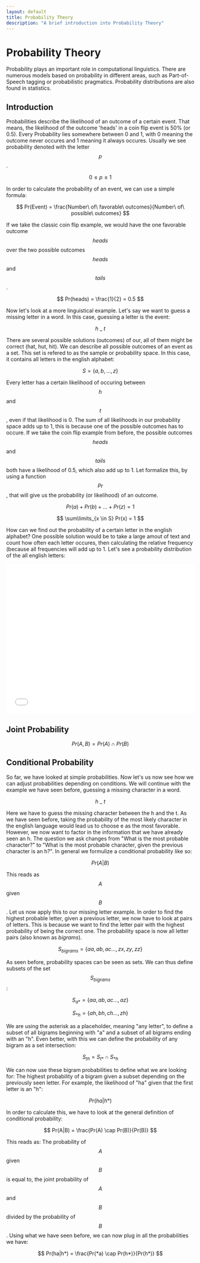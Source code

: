 ```yaml
---
layout: default
title: Probability Theory
description: "A brief introduction into Probability Theory"
---
```


# Probability Theory

Probability plays an important role in computational linguistics. There are numerous models based on probability in different areas, such as Part-of-Speech tagging or probabilistic pragmatics. Probability distributions are also found in statistics.

## Introduction

Probabilities describe the likelihood of an outcome of a certain event. That means, the likelihood of the outcome 'heads' in a coin flip event is 50% (or 0.5). Every Probability lies somewhere between 0 and 1, with 0 meaning the outcome never occures and 1 meaning it always occures. Usually we see probability denoted with the letter $$p$$.

$$ 0 \leq p \leq 1 $$

In order to calculate the probability of an event, we can use a simple formula:

$$ Pr(Event) = \frac{Number\ of\ favorable\ outcomes}{Number\ of\ possible\ outcomes} $$

If we take the classic coin flip example, we would have the one favorable outcome $$heads$$ over the two possible outcomes $$heads$$ and $$tails$$.

$$ Pr(heads) = \frac{1}{2} = 0.5 $$

Now let's look at a more linguistical example. Let's say we want to guess a missing letter in a word. In this case, guessing a letter is the event:

$$ h\ \_\  t $$

There are several possible solutions (outcomes) of our, all of them might be correct (hat, hut, hit). We can describe all possible outcomes of an event as a set. This set is refered to as the sample or probability space. In this case, it contains all letters in the english alphabet:

$$ S = \{a,b, \dots,z\} $$

Every letter has a certain likelihood of occuring between $$h$$ and $$t$$, even if that likelihood is 0. The sum of all likelihoods in our probability space adds up to 1, this is because one of the possible outcomes has to occure. If we take the coin flip example from before, the possible outcomes $$heads$$ and $$tails$$ both have a likelihood of 0.5, which also add  up to 1. Let formalize this, by using a function $$Pr$$, that will give us the probability (or likelihood) of an outcome.

$$ Pr(a) + Pr(b) + \dots + Pr(z) = 1 $$

$$ \sum\limits_{x \in S} Pr(x) = 1  $$

How can we find out the probability of a certain letter in the english alphabet? One possible solution would be to take a large amout of text and count how often each letter occures, then calculating the relative frequency (because all frequencies will add up to 1. Let's see a probability distribution of the all english letters:

<iframe width="100%" height="400" src="//jsfiddle.net/martialblog/c96prup7/1/embedded/" allowfullscreen="allowfullscreen" frameborder="0"></iframe>

## Joint Probability

$$ Pr(A,B) = Pr(A) \cap Pr(B) $$

## Conditional Probability

So far, we have looked at simple probabilities. Now let's us now see how we can adjust probabilities depending on conditions. We will continue with the example we have seen before, guessing a missing character in a word.

$$ h\ \_\  t $$

Here we have to guess the missing character between the h and the t. As we have seen before, taking the probability of the most likely character in the english language would lead us to choose e as the most favorable. However, we now want to factor in the information that we have already seen an h. The question we ask changes from "What is the most probable character?" to "What is the most probable character, given the previous character is an h?". In general we formulize a conditional probability like so:

$$ Pr(A|B) $$

This reads as $$A$$ given $$B$$. Let us now apply this to our missing letter example. In order to find the highest probable letter, given a previous letter, we now have to look at pairs of letters. This is because we want to find the letter pair with the highest probability of being the correct one. The probability space is now all letter pairs (also known as *bigrams*).

$$ S _ {bigrams} = \{aa,ab,ac \dots, zx,zy,zz \} $$

As seen before, probability spaces can be seen as sets. We can thus define subsets of the set $$S _ {bigrams}$$:

$$ S _ {a*} = \{aa,ab,ac \dots, az \} $$

$$ S _ {*h} = \{ah,bh,ch \dots, zh \} $$

We are using the asterisk as a placeholder, meaning "any letter", to define a subset of all bigrams beginning with "a" and a subset of all bigrams ending with an "h". Even better, with this we can define the probability of any bigram as a set intersection:

$$ S _ {th} = S _ {t*} \cap S _ {*h} $$

We can now use these bigram probabilities to define what we are looking for: The highest probability of a bigram given a subset depending on the previously seen letter. For example, the likelihood of "ha" given that the first letter is an "h":

$$ Pr(ha|h*) $$

In order to calculate this, we have to look at the general definition of conditional probability:

$$ Pr(A|B) = \frac{Pr(A) \cap Pr(B)}{Pr(B)} $$

This reads as: The probability of $$A$$ given $$B$$ is equal to, the joint probability of $$A$$ and $$B$$ divided by the probability of $$B$$. Using what we have seen before, we can now plug in all the probabilities we have:

$$ Pr(ha|h*) = \frac{Pr(*a) \cap Pr(h*)}{Pr(h*)} $$
